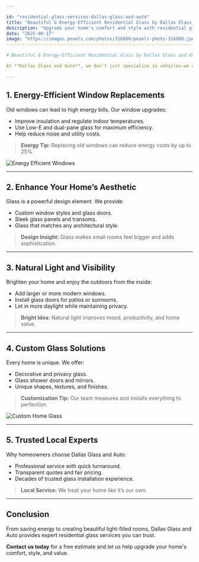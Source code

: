 ```yaml
---

id: "residential-glass-services-dallas-glass-and-auto"
title: "Beautiful & Energy-Efficient Residential Glass by Dallas Glass and Auto"
description: "Upgrade your home's comfort and style with residential glass solutions from Dallas Glass and Auto. We offer window replacements, custom glass, and energy-efficient options for homes across Dallas."
date: "2025-06-17"
image: "https://images.pexels.com/photos/316080/pexels-photo-316080.jpeg"
-------------------------------------------------------------------------------------------------------------------------------------------------------------------------------------------------------------------------------------------

# Beautiful & Energy-Efficient Residential Glass by Dallas Glass and Auto

At **Dallas Glass and Auto**, we don’t just specialize in vehicles—we also help homeowners upgrade their living spaces with high-quality residential glass services. Whether you're looking for better insulation, custom glass design, or more natural light, we have the solution.

---
```


## 1. **Energy-Efficient Window Replacements**

Old windows can lead to high energy bills. Our window upgrades:

* Improve insulation and regulate indoor temperatures.
* Use Low-E and dual-pane glass for maximum efficiency.
* Help reduce noise and utility costs.

> **Energy Tip:** Replacing old windows can reduce energy costs by up to 25%.

![Energy Efficient Windows](https://images.pexels.com/photos/208736/pexels-photo-208736.jpeg)

---

## 2. **Enhance Your Home’s Aesthetic**

Glass is a powerful design element. We provide:

* Custom window styles and glass doors.
* Sleek glass panels and transoms.
* Glass that matches any architectural style.

> **Design Insight:** Glass makes small rooms feel bigger and adds sophistication.


---

## 3. **Natural Light and Visibility**

Brighten your home and enjoy the outdoors from the inside:

* Add larger or more modern windows.
* Install glass doors for patios or sunrooms.
* Let in more daylight while maintaining privacy.

> **Bright Idea:** Natural light improves mood, productivity, and home value.


---

## 4. **Custom Glass Solutions**

Every home is unique. We offer:

* Decorative and privacy glass.
* Glass shower doors and mirrors.
* Unique shapes, textures, and finishes.

> **Customization Tip:** Our team measures and installs everything to perfection.

![Custom Home Glass](https://images.pexels.com/photos/1438834/pexels-photo-1438834.jpeg)

---

## 5. **Trusted Local Experts**

Why homeowners choose Dallas Glass and Auto:

* Professional service with quick turnaround.
* Transparent quotes and fair pricing.
* Decades of trusted glass installation experience.

> **Local Service:** We treat your home like it’s our own.


---

## Conclusion

From saving energy to creating beautiful light-filled rooms, Dallas Glass and Auto provides expert residential glass services you can trust.

**Contact us today** for a free estimate and let us help upgrade your home's comfort, style, and value.

